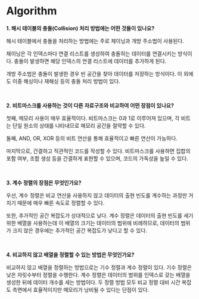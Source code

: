 # Algorithm

**1. 해시 테이블의 충돌(Collision) 처리 방법에는 어떤 것들이 있나요?**

해시 테이블에서 충돌을 처리하는 방법에는 주로 체이닝과 개방 주소법이 사용된다. 

체이닝은 각 인덱스마다 연결 리스트를 생성하여 충돌하는 데이터를 연결시키는 방식이다. 충돌이 발생하면 해당 인덱스의 연결 리스트에 데이터를 추가하게 된다. 

개방 주소법은 충돌이 발생한 경우 빈 공간을 찾아 데이터를 저장하는 방식이다. 이 외에도 이중 해싱이나 재해싱 등의 충돌 처리 방법이 있다.

<br>

**2. 비트마스크를 사용하는 것이 다른 자료구조와 비교하여 어떤 장점이 있나요?**

첫째, 메모리 사용이 매우 효율적이다. 비트마스크는 0과 1로 이루어져 있으며, 각 비트는 단일 원소의 상태를 나타내므로 메모리 공간을 절약할 수 있다. 

둘째, AND, OR, XOR 등의 비트 연산을 통해 효율적이고 빠른 연산이 가능하다. 

마지막으로, 간결하고 직관적인 코드를 작성할 수 있다. 비트마스크를 사용하면 집합의 포함 여부, 조합 생성 등을 간결하게 표현할 수 있으며, 코드의 가독성을 높일 수 있다.

<br>

**3. 계수 정렬의 장점은 무엇인가요?**

우선, 계수 정렬은 비교 연산을 사용하지 않고 데이터의 출현 빈도를 계수하는 과정만 거치기 때문에 매우 빠른 속도로 정렬할 수 있다. 

또한, 추가적인 공간 복잡도가 상대적으로 낮다. 계수 정렬은 데이터의 출현 빈도를 세기 위한 배열을 사용하는데 이 배열의 크기는 데이터의 범위에 비례하므로, 데이터의 범위가 크지 않은 경우에는 추가적인 공간 복잡도가 낮다고 할 수 있다.

<br>

**4. 비교하지 않고 배열을 정렬할 수 있는 방법은 무엇인가요?**

비교하지 않고 배열을 정렬하는 방법으로는 기수 정렬과 계수 정렬이 있다. 기수 정렬은 낮은 자릿수부터 정렬을 수행한다. 계수 정렬은 데이터의 범위를 인덱스로 갖는 배열을 생성한 뒤에 데이터 개수를 세는 방법이다. 두 정렬 방법 모두 비교 정렬 대비 시간 복잡도 측면에서 효율적이지만 메모리가 낭비될 수 있다는 단점이 있다.

<br>



<br>
